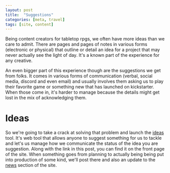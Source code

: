 ```yaml
---
layout: post
title:  "Suggestions"
categories: [meta, travel]
tags: [site, content]
---
```


Being content creators for tabletop rpgs, we often have more ideas than we care to admit. There are pages and pages of notes in various forms (electronic or physical) that outline or detail an idea for a project that may never actually see the light of day. It's a known part of the experience for any creative.

An even bigger part of this experience though are the suggestions we get from folks. It comes in various forms of communication (verbal, social media, discord and even email) and usually involves them asking us to play their favorite game or something new that has launched on kickstarter. When those come in, it's harder to manage because the details might get lost in the mix of acknowledging them.

# Ideas

So we're going to take a crack at solving that problem and launch the [ideas](https://ideas.videostorecowboy.com/) tool. It's web tool that allows anyone to suggest something for us to tackle and let's us manage how we communicate the status of the idea you are suggestion. Along with the link in this post, you can find it on the front page of the site. When something goes from planning to actually being being put into production of some kind, we'll post there and also an update to the [news](news.html) section of the site.
